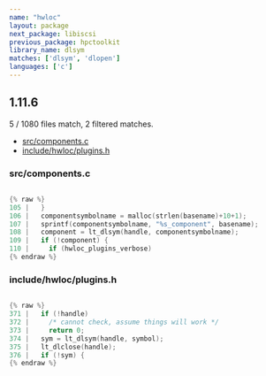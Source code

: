 ```yaml
---
name: "hwloc"
layout: package
next_package: libiscsi
previous_package: hpctoolkit
library_name: dlsym
matches: ['dlsym', 'dlopen']
languages: ['c']
---
```

## 1.11.6
5 / 1080 files match, 2 filtered matches.

 - [src/components.c](#srccomponentsc)
 - [include/hwloc/plugins.h](#includehwlocpluginsh)

### src/components.c

```c

{% raw %}
105 |   }
106 |   componentsymbolname = malloc(strlen(basename)+10+1);
107 |   sprintf(componentsymbolname, "%s_component", basename);
108 |   component = lt_dlsym(handle, componentsymbolname);
109 |   if (!component) {
110 |     if (hwloc_plugins_verbose)
{% endraw %}

```
### include/hwloc/plugins.h

```c

{% raw %}
371 |   if (!handle)
372 |     /* cannot check, assume things will work */
373 |     return 0;
374 |   sym = lt_dlsym(handle, symbol);
375 |   lt_dlclose(handle);
376 |   if (!sym) {
{% endraw %}

```